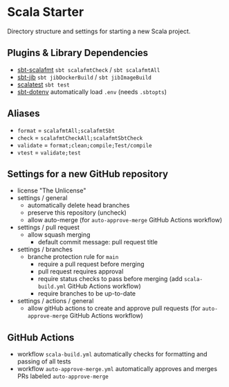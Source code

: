 # Scala Starter

Directory structure and settings for starting a new Scala project.

## Plugins & Library Dependencies
* [sbt-scalafmt](https://github.com/scalameta/sbt-scalafmt) `sbt scalafmtCheck` / `sbt scalafmtAll`
* [sbt-jib](https://github.com/sbt-jib/sbt-jib) `sbt jibDockerBuild` / `sbt jibImageBuild`
* [scalatest](https://github.com/scalatest/scalatest) `sbt test`
* [sbt-dotenv](https://github.com/Philippus/sbt-dotenv) automatically load `.env` (needs `.sbtopts`)

## Aliases
* `format` = `scalafmtAll;scalafmtSbt`
* `check` = `scalafmtCheckAll;scalafmtSbtCheck`
* `validate` = `format;clean;compile;Test/compile`
* `vtest` = `validate;test`

## Settings for a new GitHub repository
* license "The Unlicense"
* settings / general
  * automatically delete head branches
  * preserve this repository (uncheck)
  * allow auto-merge (for `auto-approve-merge` GitHub Actions workflow)
* settings / pull request
  * allow squash merging
    * default commit message: pull request title
* settings / branches
  * branche protection rule for `main`
    * require a pull request before merging
    * pull request requires approval
    * require status checks to pass before merging (add `scala-build.yml` GitHub Actions workflow)
    * require branches to be up-to-date
* settings / actions / general
  * allow gitHub actions to create and approve pull requests (for `auto-approve-merge` GitHub Actions workflow)

## GitHub Actions
* workflow `scala-build.yml` automatically checks for formatting and passing of all tests
* workflow `auto-approve-merge.yml` automatically approves and merges PRs labeled `auto-approve-merge`
